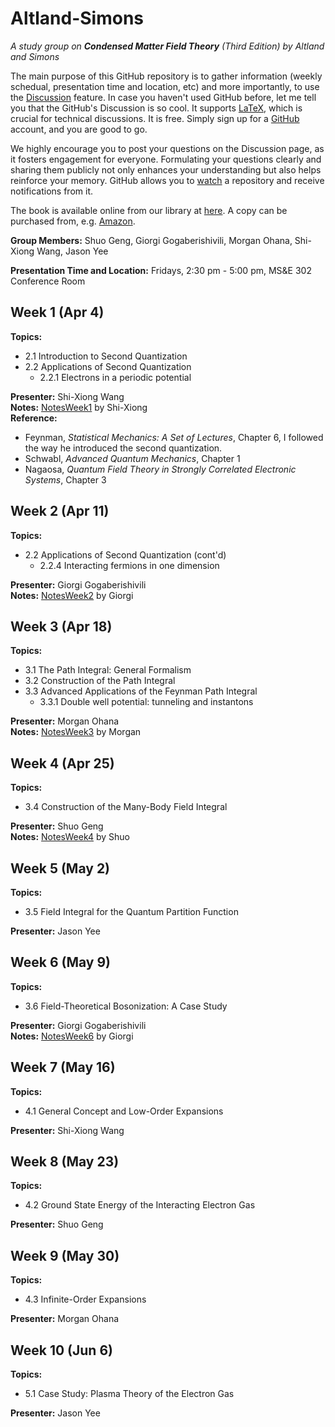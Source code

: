 # Altland-Simons
_A study group on **Condensed Matter Field Theory** (Third Edition) by Altland and Simons_

The main purpose of this GitHub repository is to gather information (weekly schedual, presentation time and location, etc) and more importantly, to use the [Discussion](https://github.com/shwangcmt/Altland-Simons/discussions) feature. In case you haven't used GitHub before, let me tell you that the GitHub's Discussion is so cool. It supports [LaTeX](https://docs.github.com/en/get-started/writing-on-github/working-with-advanced-formatting/writing-mathematical-expressions), which is crucial for technical discussions. It is free. Simply sign up for a [GitHub](https://github.com/signup) account, and you are good to go. 

We highly encourage you to post your questions on the Discussion page, as it fosters engagement for everyone. Formulating your questions clearly and sharing them publicly not only enhances your understanding but also helps reinforce your memory. GitHub allows you to [watch](https://docs.github.com/en/account-and-profile/managing-subscriptions-and-notifications-on-github/setting-up-notifications/configuring-notifications#configuring-your-watch-settings-for-an-individual-repository) a repository and receive notifications from it. 

The book is available online from our library at [here](https://search.library.ucr.edu/discovery/fulldisplay?docid=alma9919759025006531&context=L&vid=01CDL_RIV_INST:UCR&lang=en&search_scope=Everything&adaptor=Local%20Search%20Engine&isFrbr=true&tab=Everything&query=any,contains,altland%20simons&sortby=date_d&facet=frbrgroupid,include,9083417688746215883&offset=0). A copy can be purchased from, e.g. [Amazon](https://www.amazon.com/Condensed-Matter-Theory-Alexander-Altland/dp/1108494609/). 

**Group Members:** Shuo Geng, Giorgi Gogaberishivili, Morgan Ohana, Shi-Xiong Wang, Jason Yee

**Presentation Time and Location:** Fridays, 2:30 pm - 5:00 pm, MS&E 302 Conference Room

## Week 1 (Apr 4)  
**Topics:**
- 2.1 Introduction to Second Quantization  
- 2.2 Applications of Second Quantization  
  - 2.2.1 Electrons in a periodic potential  

**Presenter:** Shi-Xiong Wang  
**Notes:** [NotesWeek1](NotesWeek1.pdf) by Shi-Xiong  
**Reference:**
- Feynman, *Statistical Mechanics: A Set of Lectures*, Chapter 6, I followed the way he introduced the second quantization. 
- Schwabl, *Advanced Quantum Mechanics*, Chapter 1
- Nagaosa, *Quantum Field Theory in Strongly Correlated Electronic Systems*, Chapter 3

## Week 2 (Apr 11)  
**Topics:**  
- 2.2 Applications of Second Quantization (cont'd)  
  - 2.2.4 Interacting fermions in one dimension

**Presenter:** Giorgi Gogaberishivili  
**Notes:** [NotesWeek2](NotesWeek2.pdf) by Giorgi  

## Week 3 (Apr 18)  
**Topics:**  
- 3.1 The Path Integral: General Formalism  
- 3.2 Construction of the Path Integral
- 3.3 Advanced Applications of the Feynman Path Integral
  - 3.3.1 Double well potential: tunneling and instantons  
 
**Presenter:** Morgan Ohana  
**Notes:** [NotesWeek3](NotesWeek3.pdf) by Morgan  

## Week 4 (Apr 25)  
**Topics:**  
- 3.4 Construction of the Many-Body Field Integral  

**Presenter:** Shuo Geng  
**Notes:** [NotesWeek4](NotesWeek4.pdf) by Shuo  

## Week 5 (May 2)  
**Topics:**  
- 3.5 Field Integral for the Quantum Partition Function  

**Presenter:** Jason Yee

## Week 6 (May 9)  
**Topics:**  
- 3.6 Field-Theoretical Bosonization: A Case Study

**Presenter:** Giorgi Gogaberishivili  
**Notes:** [NotesWeek6](NotesWeek6.pdf) by Giorgi  

## Week 7 (May 16)  
**Topics:**  
- 4.1 General Concept and Low-Order Expansions  

**Presenter:** Shi-Xiong Wang

## Week 8 (May 23)  
**Topics:**  
- 4.2 Ground State Energy of the Interacting Electron Gas  

**Presenter:** Shuo Geng

## Week 9 (May 30)  
**Topics:**  
- 4.3 Infinite-Order Expansions  

**Presenter:** Morgan Ohana

## Week 10 (Jun 6)  
**Topics:**  
- 5.1 Case Study: Plasma Theory of the Electron Gas  

**Presenter:** Jason Yee

